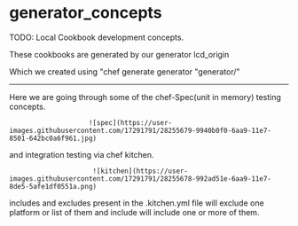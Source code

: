 # generator_concepts

TODO: Local Cookbook development concepts.

These cookbooks are generated by our generator lcd_origin

Which we created using "chef generate generator "generator/<name>"

---------------------------------------------------------------
Here we are going through some of the chef-Spec(unit in memory) testing concepts.

                        ![spec](https://user-images.githubusercontent.com/17291791/28255679-9940b0f0-6aa9-11e7-8501-642bc0a6f961.jpg)

and integration testing via chef kitchen.

                         ![kitchen](https://user-images.githubusercontent.com/17291791/28255678-992ad51e-6aa9-11e7-8de5-5afe1df0551a.png)

includes and excludes present in the .kitchen.yml file will exclude one platform or list of them and include will include one or more of them. 
